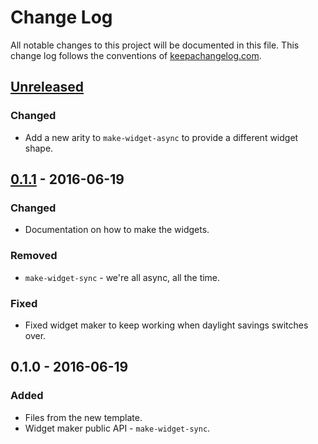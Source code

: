 # Change Log
All notable changes to this project will be documented in this file. This change log follows the conventions of [keepachangelog.com](http://keepachangelog.com/).

## [Unreleased]
### Changed
- Add a new arity to `make-widget-async` to provide a different widget shape.

## [0.1.1] - 2016-06-19
### Changed
- Documentation on how to make the widgets.

### Removed
- `make-widget-sync` - we're all async, all the time.

### Fixed
- Fixed widget maker to keep working when daylight savings switches over.

## 0.1.0 - 2016-06-19
### Added
- Files from the new template.
- Widget maker public API - `make-widget-sync`.

[Unreleased]: https://github.com/your-name/re-spamd/compare/0.1.1...HEAD
[0.1.1]: https://github.com/your-name/re-spamd/compare/0.1.0...0.1.1
